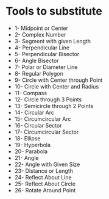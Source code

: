 # Tools to substitute
* 1-  Midpoint or Center
* 2-  Complex Number
* 3-  Segment with given Length
* 4-  Perpendicular Line
* 5-  Perpendicular Bisector
* 6-  Angle Bisector
* 7-  Polar or Diameter Line
* 8-  Regular Polygon
* 9-  Circle with Center through Point
* 10- Circle with Center and Radius
* 11- Compass
* 12- Circle through 3 Points
* 13- Semicircle through 2 Points
* 14- Circular Arc
* 15- Circumcircular Arc
* 16- Circular Sector
* 17- Circumcircular Sector
* 18- Ellipse
* 19- Hyperbola
* 20- Parabola
* 21- Angle
* 22- Angle with Given Size
* 23- Distance or Length
* 24- Reflect About Line
* 25- Reflect About Circle
* 26- Rotate Around Point
